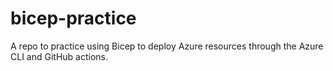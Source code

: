 # bicep-practice
 A repo to practice using Bicep to deploy Azure resources through the Azure CLI and GitHub actions.
